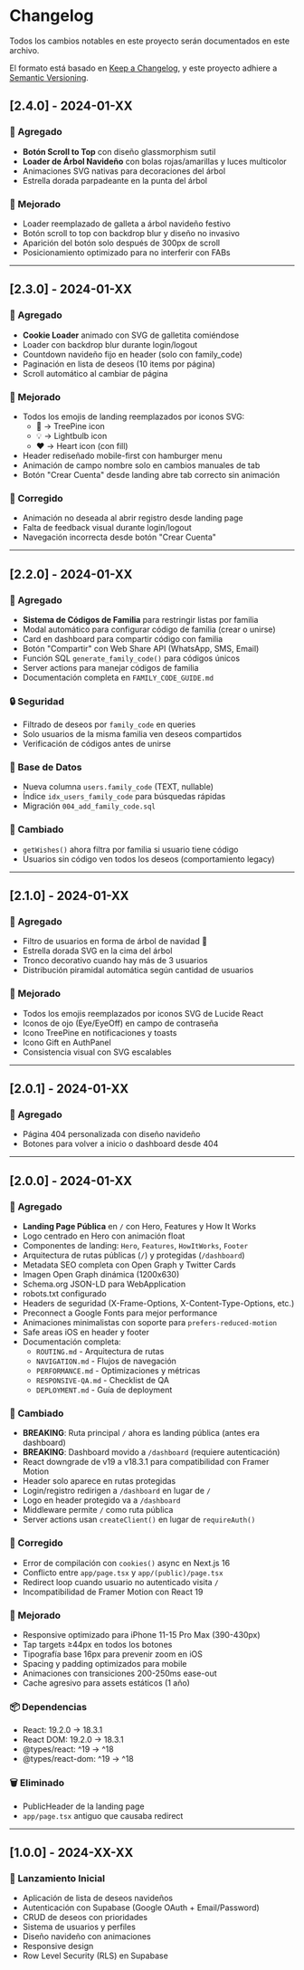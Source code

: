 # Changelog

Todos los cambios notables en este proyecto serán documentados en este archivo.

El formato está basado en [Keep a Changelog](https://keepachangelog.com/es-ES/1.0.0/),
y este proyecto adhiere a [Semantic Versioning](https://semver.org/lang/es/).

## [2.4.0] - 2024-01-XX

### 🎉 Agregado
- **Botón Scroll to Top** con diseño glassmorphism sutil
- **Loader de Árbol Navideño** con bolas rojas/amarillas y luces multicolor
- Animaciones SVG nativas para decoraciones del árbol
- Estrella dorada parpadeante en la punta del árbol

### 🎨 Mejorado
- Loader reemplazado de galleta a árbol navideño festivo
- Botón scroll to top con backdrop blur y diseño no invasivo
- Aparición del botón solo después de 300px de scroll
- Posicionamiento optimizado para no interferir con FABs

---

## [2.3.0] - 2024-01-XX

### 🎉 Agregado
- **Cookie Loader** animado con SVG de galletita comiéndose
- Loader con backdrop blur durante login/logout
- Countdown navideño fijo en header (solo con family_code)
- Paginación en lista de deseos (10 items por página)
- Scroll automático al cambiar de página

### 🎨 Mejorado
- Todos los emojis de landing reemplazados por iconos SVG:
  - 🎄 → TreePine icon
  - 💡 → Lightbulb icon
  - ❤️ → Heart icon (con fill)
- Header rediseñado mobile-first con hamburger menu
- Animación de campo nombre solo en cambios manuales de tab
- Botón "Crear Cuenta" desde landing abre tab correcto sin animación

### 🐛 Corregido
- Animación no deseada al abrir registro desde landing page
- Falta de feedback visual durante login/logout
- Navegación incorrecta desde botón "Crear Cuenta"

---

## [2.2.0] - 2024-01-XX

### 🎉 Agregado
- **Sistema de Códigos de Familia** para restringir listas por familia
- Modal automático para configurar código de familia (crear o unirse)
- Card en dashboard para compartir código con familia
- Botón "Compartir" con Web Share API (WhatsApp, SMS, Email)
- Función SQL `generate_family_code()` para códigos únicos
- Server actions para manejar códigos de familia
- Documentación completa en `FAMILY_CODE_GUIDE.md`

### 🔒 Seguridad
- Filtrado de deseos por `family_code` en queries
- Solo usuarios de la misma familia ven deseos compartidos
- Verificación de códigos antes de unirse

### 💾 Base de Datos
- Nueva columna `users.family_code` (TEXT, nullable)
- Índice `idx_users_family_code` para búsquedas rápidas
- Migración `004_add_family_code.sql`

### 🔄 Cambiado
- `getWishes()` ahora filtra por familia si usuario tiene código
- Usuarios sin código ven todos los deseos (comportamiento legacy)

---

## [2.1.0] - 2024-01-XX

### 🎉 Agregado
- Filtro de usuarios en forma de árbol de navidad 🎄
- Estrella dorada SVG en la cima del árbol
- Tronco decorativo cuando hay más de 3 usuarios
- Distribución piramidal automática según cantidad de usuarios

### 🎨 Mejorado
- Todos los emojis reemplazados por iconos SVG de Lucide React
- Iconos de ojo (Eye/EyeOff) en campo de contraseña
- Icono TreePine en notificaciones y toasts
- Icono Gift en AuthPanel
- Consistencia visual con SVG escalables

---

## [2.0.1] - 2024-01-XX

### 🎉 Agregado
- Página 404 personalizada con diseño navideño
- Botones para volver a inicio o dashboard desde 404

---

## [2.0.0] - 2024-01-XX

### 🎉 Agregado
- **Landing Page Pública** en `/` con Hero, Features y How It Works
- Logo centrado en Hero con animación float
- Componentes de landing: `Hero`, `Features`, `HowItWorks`, `Footer`
- Arquitectura de rutas públicas (`/`) y protegidas (`/dashboard`)
- Metadata SEO completa con Open Graph y Twitter Cards
- Imagen Open Graph dinámica (1200x630)
- Schema.org JSON-LD para WebApplication
- robots.txt configurado
- Headers de seguridad (X-Frame-Options, X-Content-Type-Options, etc.)
- Preconnect a Google Fonts para mejor performance
- Animaciones minimalistas con soporte para `prefers-reduced-motion`
- Safe areas iOS en header y footer
- Documentación completa:
  - `ROUTING.md` - Arquitectura de rutas
  - `NAVIGATION.md` - Flujos de navegación
  - `PERFORMANCE.md` - Optimizaciones y métricas
  - `RESPONSIVE-QA.md` - Checklist de QA
  - `DEPLOYMENT.md` - Guía de deployment

### 🔄 Cambiado
- **BREAKING**: Ruta principal `/` ahora es landing pública (antes era dashboard)
- **BREAKING**: Dashboard movido a `/dashboard` (requiere autenticación)
- React downgrade de v19 a v18.3.1 para compatibilidad con Framer Motion
- Header solo aparece en rutas protegidas
- Login/registro redirigen a `/dashboard` en lugar de `/`
- Logo en header protegido va a `/dashboard`
- Middleware permite `/` como ruta pública
- Server actions usan `createClient()` en lugar de `requireAuth()`

### 🐛 Corregido
- Error de compilación con `cookies()` async en Next.js 16
- Conflicto entre `app/page.tsx` y `app/(public)/page.tsx`
- Redirect loop cuando usuario no autenticado visita `/`
- Incompatibilidad de Framer Motion con React 19

### 🎨 Mejorado
- Responsive optimizado para iPhone 11-15 Pro Max (390-430px)
- Tap targets ≥44px en todos los botones
- Tipografía base 16px para prevenir zoom en iOS
- Spacing y padding optimizados para mobile
- Animaciones con transiciones 200-250ms ease-out
- Cache agresivo para assets estáticos (1 año)

### 📦 Dependencias
- React: 19.2.0 → 18.3.1
- React DOM: 19.2.0 → 18.3.1
- @types/react: ^19 → ^18
- @types/react-dom: ^19 → ^18

### 🗑️ Eliminado
- PublicHeader de la landing page
- `app/page.tsx` antiguo que causaba redirect

---

## [1.0.0] - 2024-XX-XX

### 🎉 Lanzamiento Inicial
- Aplicación de lista de deseos navideños
- Autenticación con Supabase (Google OAuth + Email/Password)
- CRUD de deseos con prioridades
- Sistema de usuarios y perfiles
- Diseño navideño con animaciones
- Responsive design
- Row Level Security (RLS) en Supabase
